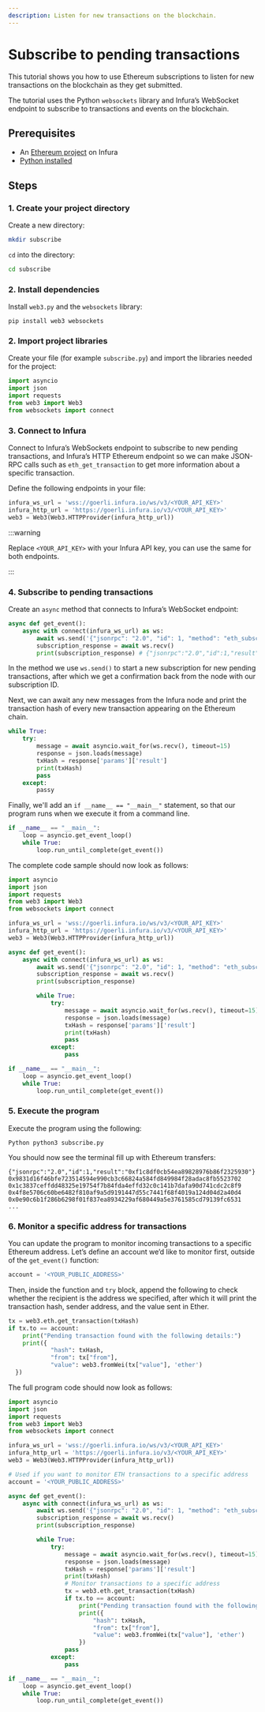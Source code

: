 ```yaml
---
description: Listen for new transactions on the blockchain.
---
```


# Subscribe to pending transactions

This tutorial shows you how to use Ethereum subscriptions to listen for new transactions on the blockchain as they get submitted.

The tutorial uses the Python `websockets` library and Infura’s WebSocket endpoint to subscribe to transactions and events on the blockchain.

## Prerequisites

- An [Ethereum project](../../get-started/infura.md) on Infura
- [Python installed](https://www.python.org/downloads/)

## Steps

### 1. Create your project directory

Create a new directory:

```bash
mkdir subscribe
```

`cd` into the directory:

```bash
cd subscribe
```

### 2. Install dependencies

Install `web3.py` and the `websockets` library:

```
pip install web3 websockets
```

### 2. Import project libraries

Create your file (for example `subscribe.py`) and import the libraries needed for the project:

```python
import asyncio
import json
import requests
from web3 import Web3
from websockets import connect
```

### 3. Connect to Infura

Connect to Infura’s WebSockets endpoint to subscribe to new pending transactions, and Infura’s HTTP Ethereum endpoint so we can make JSON-RPC calls such as `eth_get_transaction` to get more information about a specific transaction.

Define the following endpoints in your file:

```python
infura_ws_url = 'wss://goerli.infura.io/ws/v3/<YOUR_API_KEY>'
infura_http_url = 'https://goerli.infura.io/v3/<YOUR_API_KEY>'
web3 = Web3(Web3.HTTPProvider(infura_http_url))
```

:::warning

Replace `<YOUR_API_KEY>` with your Infura API key, you can use the same for both endpoints.

:::

### 4. Subscribe to pending transactions

Create an `async` method that connects to Infura’s WebSocket endpoint:

```python
async def get_event():
    async with connect(infura_ws_url) as ws:
        await ws.send('{"jsonrpc": "2.0", "id": 1, "method": "eth_subscribe", "params": ["newPendingTransactions"]}')
        subscription_response = await ws.recv()
        print(subscription_response) # {"jsonrpc":"2.0","id":1,"result":"0xd67da23f62a01f58042bc73d3f1c8936"}
```

In the method we use `ws.send()` to start a new subscription for new pending transactions, after which we get a confirmation back from the node with our subscription ID.

Next, we can await any new messages from the Infura node and print the transaction hash of every new transaction appearing on the Ethereum chain.

```python
while True:
    try:
        message = await asyncio.wait_for(ws.recv(), timeout=15)
        response = json.loads(message)
        txHash = response['params']['result']
        print(txHash)
        pass
    except:
        passy
```

Finally, we'll add an `if __name__ == "__main__"` statement, so that our program runs when we execute it from a command line.

```python
if __name__ == "__main__":
    loop = asyncio.get_event_loop()
    while True:
        loop.run_until_complete(get_event())
```

The complete code sample should now look as follows:

```python
import asyncio
import json
import requests
from web3 import Web3
from websockets import connect

infura_ws_url = 'wss://goerli.infura.io/ws/v3/<YOUR_API_KEY>'
infura_http_url = 'https://goerli.infura.io/v3/<YOUR_API_KEY>'
web3 = Web3(Web3.HTTPProvider(infura_http_url))

async def get_event():
    async with connect(infura_ws_url) as ws:
        await ws.send('{"jsonrpc": "2.0", "id": 1, "method": "eth_subscribe", "params": ["newPendingTransactions"]}')
        subscription_response = await ws.recv()
        print(subscription_response)

        while True:
            try:
                message = await asyncio.wait_for(ws.recv(), timeout=15)
                response = json.loads(message)
                txHash = response['params']['result']
                print(txHash)
                pass
            except:
                pass

if __name__ == "__main__":
    loop = asyncio.get_event_loop()
    while True:
        loop.run_until_complete(get_event())
```

### 5. Execute the program

Execute the program using the following:

```
Python python3 subscribe.py
```

You should now see the terminal fill up with Ethereum transfers:

```
{"jsonrpc":"2.0","id":1,"result":"0xf1c8df0cb54ea89828976b86f2325930"}
0x9831d16f46bfe723514594e990cb3c66824a584fd849984f28adac8fb5523702
0x1c3837ceffdd48325e19754f7b84fda4effd32c0c141b7dafa90d741cdc2c8f9
0x4f8e5706c60be6482f810af9a5d9191447d55c7441f68f4019a124d04d2a40d4
0x0e90c6b1f286b6298f01f837ea8934229af680449a5e3761585cd79139fc6531
...
```

### 6. Monitor a specific address for transactions

You can update the program to monitor incoming transactions to a specific Ethereum address. Let’s define an account we’d like to monitor first, outside of the `get_event()` function:

```python
account = '<YOUR_PUBLIC_ADDRESS>'
```

Then, inside the function and `try` block, append the following to check whether the recipient is the address we specified, after which it will print the transaction hash, sender address, and the value sent in Ether.

```python
tx = web3.eth.get_transaction(txHash)
if tx.to == account:
	print("Pending transaction found with the following details:")
	print({
            "hash": txHash,
            "from": tx["from"],
            "value": web3.fromWei(tx["value"], 'ether')
  })
```

The full program code should now look as follows:

```python
import asyncio
import json
import requests
from web3 import Web3
from websockets import connect

infura_ws_url = 'wss://goerli.infura.io/ws/v3/<YOUR_API_KEY>'
infura_http_url = 'https://goerli.infura.io/v3/<YOUR_API_KEY>'
web3 = Web3(Web3.HTTPProvider(infura_http_url))

# Used if you want to monitor ETH transactions to a specific address
account = '<YOUR_PUBLIC_ADDRESS>'

async def get_event():
    async with connect(infura_ws_url) as ws:
        await ws.send('{"jsonrpc": "2.0", "id": 1, "method": "eth_subscribe", "params": ["newPendingTransactions"]}')
        subscription_response = await ws.recv()
        print(subscription_response)

        while True:
            try:
                message = await asyncio.wait_for(ws.recv(), timeout=15)
                response = json.loads(message)
                txHash = response['params']['result']
                print(txHash)
                # Monitor transactions to a specific address
                tx = web3.eth.get_transaction(txHash)
                if tx.to == account:
                    print("Pending transaction found with the following details:")
                    print({
                        "hash": txHash,
                        "from": tx["from"],
                        "value": web3.fromWei(tx["value"], 'ether')
                    })
                pass
            except:
                pass

if __name__ == "__main__":
    loop = asyncio.get_event_loop()
    while True:
        loop.run_until_complete(get_event())
```
